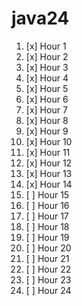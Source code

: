 # java24

1. [x] Hour 1
1. [x] Hour 2
1. [x] Hour 3
1. [x] Hour 4
1. [x] Hour 5
1. [x] Hour 6
1. [x] Hour 7
1. [x] Hour 8
1. [x] Hour 9
1. [x] Hour 10
1. [x] Hour 11
1. [x] Hour 12
1. [x] Hour 13
1. [x] Hour 14
1. [ ] Hour 15
1. [ ] Hour 16
1. [ ] Hour 17
1. [ ] Hour 18
1. [ ] Hour 19
1. [ ] Hour 20
1. [ ] Hour 21
1. [ ] Hour 22
1. [ ] Hour 23
1. [ ] Hour 24